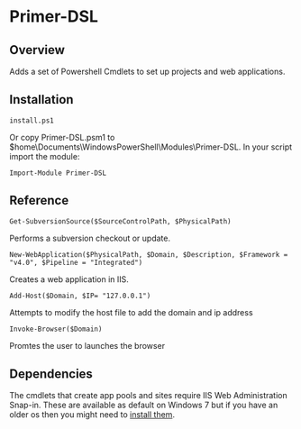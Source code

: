 Primer-DSL
==========

Overview
--------

Adds a set of Powershell Cmdlets to set up projects and web applications.

Installation
------------

    install.ps1

Or copy Primer-DSL.psm1 to $home\Documents\WindowsPowerShell\Modules\Primer-DSL.
In your script import the module:

    Import-Module Primer-DSL

Reference
---------

    Get-SubversionSource($SourceControlPath, $PhysicalPath)

Performs a subversion checkout or update.

    New-WebApplication($PhysicalPath, $Domain, $Description, $Framework = "v4.0", $Pipeline = "Integrated")

Creates a web application in IIS.

    Add-Host($Domain, $IP= "127.0.0.1")

Attempts to modify the host file to add the domain and ip address

    Invoke-Browser($Domain)

Promtes the user to launches the browser

Dependencies
------------
The cmdlets that create app pools and sites require IIS Web Administration Snap-in. These are available as default on Windows 7 but if you have an older os then you might need to [install them](http://learn.iis.net/page.aspx/429/installing-the-iis-powershell-snap-in/).